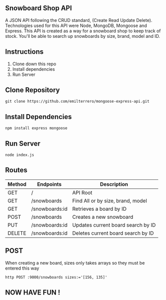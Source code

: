 ## Snowboard Shop API
 A JSON API following the CRUD standard, (Create Read Update Delete). Technologies used for this API were Node, MongoDB, Mongoose and Express. This API is created as a way for a snowboard shop to keep track of stock. You'll be able to search up snowboards by size, brand, model and ID. 

## Instructions

1. Clone down this repo
2. Install dependencies
4. Run Server


## Clone Repository

```
git clone https://github.com/emilterrero/mongoose-express-api.git 
```

## Install Dependencies 
```
npm install express mongoose
```

## Run Server 
``` 
node index.js
```

## Routes 
|Method | Endpoints     | Description                      |
|-------|---------------|----------------------------------|
|GET    |/              |API Root                          |
|GET    |/snowboards    |Find All or by size, brand, model |
|GET    |/snowboards:id |Retrieves a board by ID           |
|POST   |/snowboards    |Creates a new snowboard           |
|PUT    |/snowboards:id |Updates current board search by ID|
|DELETE |/snowboards:id |Deletes current board search by ID|

## POST 
When creating a new board, sizes only takes arrays so they must be entered this way  
```
http POST :9000/snowboards sizes:='[156, 135]' 
```

## NOW HAVE FUN ! 
